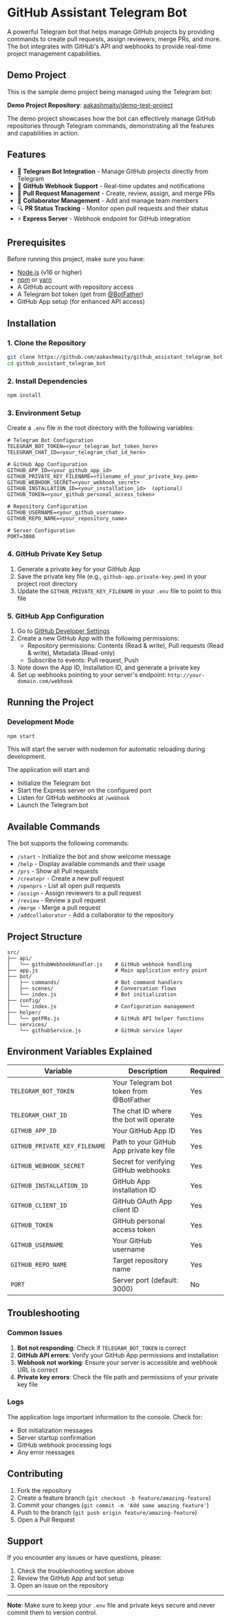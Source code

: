# GitHub Assistant Telegram Bot

A powerful Telegram bot that helps manage GitHub projects by providing commands to create pull requests, assign reviewers, merge PRs, and more. The bot integrates with GitHub's API and webhooks to provide real-time project management capabilities.

## Demo Project

This is the sample demo project being managed using the Telegram bot:

**Demo Project Repository**: [aakashmaity/demo-test-project](https://github.com/aakashmaity/demo-test-project)

The demo project showcases how the bot can effectively manage GitHub repositories through Telegram commands, demonstrating all the features and capabilities in action.

## Features

- 🤖 **Telegram Bot Integration** - Manage GitHub projects directly from Telegram
- 🔄 **GitHub Webhook Support** - Real-time updates and notifications
- 📝 **Pull Request Management** - Create, review, assign, and merge PRs
- 👥 **Collaborator Management** - Add and manage team members
- 🔍 **PR Status Tracking** - Monitor open pull requests and their status
- ⚡ **Express Server** - Webhook endpoint for GitHub integration

## Prerequisites

Before running this project, make sure you have:

- [Node.js](https://nodejs.org/) (v16 or higher)
- [npm](https://www.npmjs.com/) or [yarn](https://yarnpkg.com/)
- A GitHub account with repository access
- A Telegram bot token (get from [@BotFather](https://t.me/botfather))
- GitHub App setup (for enhanced API access)

## Installation

### 1. Clone the Repository

```bash
git clone https://github.com/aakashmaity/github_assistant_telegram_bot
cd github_assistant_telegram_bot
```

### 2. Install Dependencies

```bash
npm install
```

### 3. Environment Setup

Create a `.env` file in the root directory with the following variables:

```env
# Telegram Bot Configuration
TELEGRAM_BOT_TOKEN=<your_telegram_bot_token_here>
TELEGRAM_CHAT_ID=<your_telegram_chat_id_here>

# GitHub App Configuration
GITHUB_APP_ID=<your_github_app_id>
GITHUB_PRIVATE_KEY_FILENAME=<filename_of_your_private_key.pem>
GITHUB_WEBHOOK_SECRET=<your_webhook_secret>
GITHUB_INSTALLATION_ID=<your_installation_id>  (optional)
GITHUB_TOKEN=<your_github_personal_access_token>

# Repository Configuration
GITHUB_USERNAME=<your_github_username>
GITHUB_REPO_NAME=<your_repository_name>

# Server Configuration
PORT=3000
```

### 4. GitHub Private Key Setup

1. Generate a private key for your GitHub App
2. Save the private key file (e.g., `github-app.private-key.pem`) in your project root directory
3. Update the `GITHUB_PRIVATE_KEY_FILENAME` in your `.env` file to point to this file

### 5. GitHub App Configuration

1. Go to [GitHub Developer Settings](https://github.com/settings/apps)
2. Create a new GitHub App with the following permissions:
   - Repository permissions: Contents (Read & write), Pull requests (Read & write), Metadata (Read-only)
   - Subscribe to events: Pull request, Push
3. Note down the App ID, Installation ID, and generate a private key
4. Set up webhooks pointing to your server's endpoint: `http://your-domain.com/webhook`

## Running the Project

### Development Mode

```bash
npm start
```

This will start the server with nodemon for automatic reloading during development.


The application will start and:
- Initialize the Telegram bot
- Start the Express server on the configured port
- Listen for GitHub webhooks at `/webhook`
- Launch the Telegram bot

## Available Commands

The bot supports the following commands:

- `/start` - Initialize the bot and show welcome message
- `/help` - Display available commands and their usage
- `/prs` - Show all Pull requests
- `/createpr` - Create a new pull request
- `/openprs` - List all open pull requests
- `/assign` - Assign reviewers to a pull request
- `/review` - Review a pull request
- `/merge` - Merge a pull request
- `/addcollaborator` - Add a collaborator to the repository

## Project Structure

```
src/
├── api/
│   └── githubWebhookHandler.js    # GitHub webhook handling
├── app.js                         # Main application entry point
├── bot/
│   ├── commands/                  # Bot command handlers
│   ├── scenes/                    # Conversation flows
│   └── index.js                   # Bot initialization
├── config/
│   └── index.js                   # Configuration management
├── helper/
│   └── getPRs.js                  # GitHub API helper functions
└── services/
    └── githubService.js           # GitHub service layer
```

## Environment Variables Explained

| Variable | Description | Required |
|----------|-------------|----------|
| `TELEGRAM_BOT_TOKEN` | Your Telegram bot token from @BotFather | Yes |
| `TELEGRAM_CHAT_ID` | The chat ID where the bot will operate | Yes |
| `GITHUB_APP_ID` | Your GitHub App ID | Yes |
| `GITHUB_PRIVATE_KEY_FILENAME` | Path to your GitHub App private key file | Yes |
| `GITHUB_WEBHOOK_SECRET` | Secret for verifying GitHub webhooks | Yes |
| `GITHUB_INSTALLATION_ID` | GitHub App installation ID | Yes |
| `GITHUB_CLIENT_ID` | GitHub OAuth App client ID | Yes |
| `GITHUB_TOKEN` | GitHub personal access token | Yes |
| `GITHUB_USERNAME` | Your GitHub username | Yes |
| `GITHUB_REPO_NAME` | Target repository name | Yes |
| `PORT` | Server port (default: 3000) | No |

## Troubleshooting

### Common Issues

1. **Bot not responding**: Check if `TELEGRAM_BOT_TOKEN` is correct
2. **GitHub API errors**: Verify your GitHub App permissions and installation
3. **Webhook not working**: Ensure your server is accessible and webhook URL is correct
4. **Private key errors**: Check the file path and permissions of your private key file

### Logs

The application logs important information to the console. Check for:
- Bot initialization messages
- Server startup confirmation
- GitHub webhook processing logs
- Any error messages

## Contributing

1. Fork the repository
2. Create a feature branch (`git checkout -b feature/amazing-feature`)
3. Commit your changes (`git commit -m 'Add some amazing feature'`)
4. Push to the branch (`git push origin feature/amazing-feature`)
5. Open a Pull Request


## Support

If you encounter any issues or have questions, please:
1. Check the troubleshooting section above
2. Review the GitHub App and bot setup
3. Open an issue on the repository

---

**Note**: Make sure to keep your `.env` file and private keys secure and never commit them to version control.
